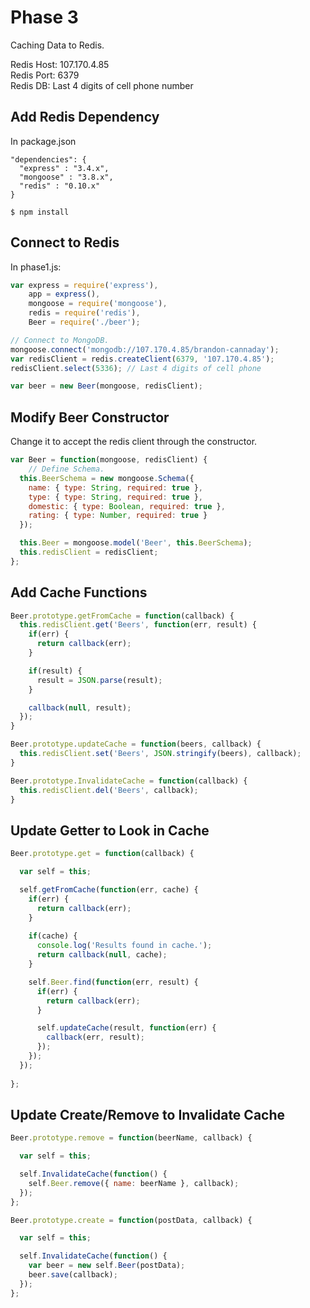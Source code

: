 # Phase 3
Caching Data to Redis.

Redis Host: 107.170.4.85 <br />
Redis Port: 6379 <br />
Redis DB: Last 4 digits of cell phone number

## Add Redis Dependency
In package.json

```
"dependencies": {
  "express" : "3.4.x",
  "mongoose" : "3.8.x",
  "redis" : "0.10.x"
}
```

```
$ npm install
```

## Connect to Redis
In phase1.js:

```js
var express = require('express'),
    app = express(),
    mongoose = require('mongoose'),
    redis = require('redis'),
    Beer = require('./beer');

// Connect to MongoDB.
mongoose.connect('mongodb://107.170.4.85/brandon-cannaday');
var redisClient = redis.createClient(6379, '107.170.4.85');
redisClient.select(5336); // Last 4 digits of cell phone

var beer = new Beer(mongoose, redisClient);
```

## Modify Beer Constructor
Change it to accept the redis client through the constructor.

```js
var Beer = function(mongoose, redisClient) {
    // Define Schema.
  this.BeerSchema = new mongoose.Schema({
    name: { type: String, required: true },
    type: { type: String, required: true },
    domestic: { type: Boolean, required: true },
    rating: { type: Number, required: true }
  });

  this.Beer = mongoose.model('Beer', this.BeerSchema);
  this.redisClient = redisClient;
};
```

## Add Cache Functions

```js
Beer.prototype.getFromCache = function(callback) {
  this.redisClient.get('Beers', function(err, result) {
    if(err) {
      return callback(err);
    }

    if(result) {
      result = JSON.parse(result);
    }

    callback(null, result);
  });
}

Beer.prototype.updateCache = function(beers, callback) {
  this.redisClient.set('Beers', JSON.stringify(beers), callback);
}

Beer.prototype.InvalidateCache = function(callback) {
  this.redisClient.del('Beers', callback);
}
```

## Update Getter to Look in Cache
```js
Beer.prototype.get = function(callback) {

  var self = this;

  self.getFromCache(function(err, cache) {
    if(err) {
      return callback(err);
    }
    
    if(cache) {
      console.log('Results found in cache.');
      return callback(null, cache);
    }

    self.Beer.find(function(err, result) {
      if(err) {
        return callback(err);
      }

      self.updateCache(result, function(err) {
        callback(err, result);
      });
    });
  });
  
};
```

## Update Create/Remove to Invalidate Cache
```js
Beer.prototype.remove = function(beerName, callback) {

  var self = this;

  self.InvalidateCache(function() {
    self.Beer.remove({ name: beerName }, callback);
  });
};
```

```js
Beer.prototype.create = function(postData, callback) {

  var self = this;

  self.InvalidateCache(function() {
    var beer = new self.Beer(postData);
    beer.save(callback);
  });
};
```
